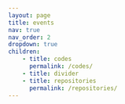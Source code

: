 ```yaml
---
layout: page
title: events
nav: true
nav_order: 2
dropdown: true
children: 
    - title: codes
      permalink: /codes/
    - title: divider
    - title: repositories
      permalink: /repositories/
---
```

